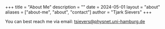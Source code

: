 +++
title = "About Me"
description = ""
date = 2024-05-01
layout = "about"
aliases = ["about-me", "about", "contact"]
author = "Tjark Sievers"
+++

You can best reach me via email: [tsievers@physnet.uni-hamburg.de](mailto:tsievers@physnet.uni-hamburg.de)
